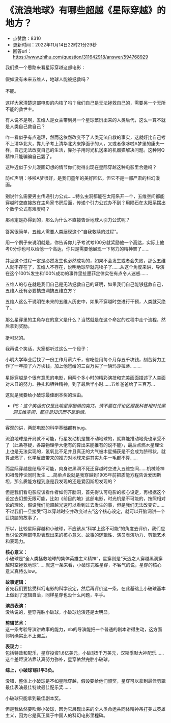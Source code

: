 # 《流浪地球》有哪些超越《星际穿越》的地方？
- 点赞数：8310
- 更新时间：2022年11月14日22时21分29秒
- 回答url：https://www.zhihu.com/question/311642918/answer/594768929
<body>
 <p data-pid="h83r9B2P">我们换一个思路来看星际穿越这部电影：<br><br>
  假如没有未来五维人，地球人能被拯救吗？<br><br>
  不能。<br><br>
  这样大家清楚这部电影的内核了吗？我们自己是无法拯救自己的，需要另一个无所不能的救世主。</p>
 <p data-pid="70VHtQ97">有人说不是啊，五维人是女主带到另一个星球繁衍出来的人类后代，这么一算不就是人类自己救自己？</p>
 <p data-pid="KiLWc_Si">咋一看似乎有点道理，然而这依然改变不了人类无法自救的事实，这就好比自己考不上清华北大，靠儿子考上清华北大来挣面子的人，又或者像哆啦A梦里的康夫一样，自己无法改变自己的生活，靠孙子用时光机送来的机器猫解决问题。这种阿Q精神只能骗骗自己罢了。</p>
 <p data-pid="1xWCzJcc">这种近似于少儿漫画幻想的情节你们觉得出现在星际穿越这种电影里合适吗？</p>
 <p data-pid="te_p14J2">防杠声明：哆啦A梦很好，是我们童年的美好回忆，但它不是一部严肃的科幻漫画。<br><br>
  别说什么需要男主传递引力公式……特么虫洞都能在太阳系开一个，五维空间都能穿越时空直接放在主角家书房后面，传递个引力公式办不到？用陨石在太阳系摆出个数学公式有难度吗？</p>
 <p data-pid="o3VTvM83">那肯定是办得到的，那么为什么不直接告诉地球人引力公式呢？<br><br>
  答案很简单，五维人需要人类展现这个“自我救赎的过程”。</p>
 <p data-pid="PGKYQ4-i">用一个例子来说明就是，你告诉你儿子考试考100分就奖励他一个高达，实际上他考0分你也可以给他一个高达，你只是需要他展现一下努力的精神罢了……<br><br>
  并且这个过程一定是必然发生也必然成功的，如果不会发生或者会失败，那么五维人就不存在了，五维人不存在，说明地球早就完犊子了……从这个角度来讲，导演在这个100%发生和100%成功的事件里扯墨菲定律实在有点令人迷惑……</p>
 <p data-pid="53BZ8gee">五维人的存在就是我们自己是无法拯救自己的证明，如果我们自己能够拯救自己，五维人还有必要搞虫洞搞五维立方？</p>
 <p data-pid="q55WuZeU">五维人这么干说明在未来的五维人历史中，如果不穿越时空进行干预，人类就灭绝了。<br><br>
  那么星穿里的主角存在的意义是什么？当然就是在这个命定的过程中走个流程，然后拿到奖励。<br><br>
  挺可悲的。</p>
 <p data-pid="T7iOcHkI">我再说个笑话，大家都听过这么一个段子：</p>
 <p data-pid="ifDGUIVz">小明大学毕业后找了一份工作月薪六千，省吃俭用每个月存五千块钱，刻苦努力工作了一年攒了六万块钱，加上他爸给的三百万买了一辆玛莎拉蒂………<br><br>
  星际穿越是个很有意思的电影，用两个多小时的精彩演技和完美画面描述了人类面对末日的努力、挣扎和牺牲精神，到了最后半小时……五维爸爸给了三百万…</p>
 <p data-pid="JfcMc-qH">这就是我要给小破球最佳剧本奖的理由。</p>
 <ul>
  <li data-pid="Y23Cnut4"><i>PS：这个笑话仅仅是比喻星穿剧情的突兀，请不要在评论区跟我科普相对论黑洞五维空间，那些是知识而不是剧情。</i></li>
 </ul>
 <hr>
 <p data-pid="4OmCCMrf">客观的讲，两部电影的科学基础都有bug。</p>
 <p data-pid="a9e9WgD2">流浪地球是开局就不可能，行星发动机是推不动地球的，就算能推动地壳也承受不了（此条存疑，各路物理学大佬有的算出来能推有的说不能），最后点燃木星理论上也是无法实现的，氢氧比不足并且真正的大气被木星捕获是不会成为脐带状，就算点燃了，化学反应带来的推力对地球来讲其实九牛一毛都不算……</p>
 <p data-pid="MtPdQK1l">而星际穿越是结局不可能，肉身进黑洞不死还穿越时空进入五维空间……机械降神和祖母悖论同时发生……简单点说就是我穿越到1905年前把质能方程告诉爱因斯坦，那么质能方程到底是我发现的还是爱因斯坦发现的？</p>
 <p data-pid="08thhuxc">但是我们看电影应该看作者如何开脑洞，首先得认可电影的核心设定，再根据这个设定去幻想无限可能，比如《前目的地》这部电影，时光机是不可能的，按照相对论的理论，假设我们能超越光速可以看到过去发生的事，但是我们无法改变它……不过我们一旦接受“可以穿越时空并改变过去”这个核心设定，就可以开脑洞讲一个巨烧脑的故事了。</p>
 <p data-pid="Qi5mMxnW">所以，比较星际穿越和小破球，不应该从“科学上这不可能”的角度去评价，我们应当讨论这两部电影表现出来的核心意义、故事的逻辑性、演员表演功力、剪辑艺术和表现力。</p>
 <p data-pid="UlFQwtRq"><b>核心意义：</b><br>
  小破球是“全人类拯救地球的集体英雄主义精神”，星穿则是“天选之人穿越黑洞穿越时空拯救地球”……就这一条来看，小破球完胜星穿，不客气的说，星穿的核心意义真特么low。</p>
 <p data-pid="7Vf_Iod4"><b>故事逻辑：</b><br>
  首先我们要接受科幻电影的科学设定，然后再评价这一条，在此基础上小破球基本上做到了逻辑自洽，同样星穿也没什么问题，平手。</p>
 <p data-pid="MldJQjVt"><b>演员表演：</b><br>
  没啥说的，星穿完胜小破球，小破球尬演还是太明显。</p>
 <p data-pid="flPomPwt"><b>剪辑艺术：</b><br>
  这一条考验导演讲故事的能力，nb的导演能把一个普通的剧本讲得生动，这方面郭帆确实比不上诺兰。</p>
 <p data-pid="MBQCj6cv"><b>表现力：</b><br>
  包括特效和配乐，星穿投资1.6亿美元，小破球5千万美元，汉斯季默大神配乐……这个差距没法靠认真努力弥补，星穿依然完胜小破球。</p>
 <p data-pid="O0YAKYOw"><b>综上，小破球1胜1平3负。</b></p>
 <p data-pid="Qsy3ddns">没错，整体上小破球是不如星际穿越，假设要给他们颁奖，星穿可以拿到最佳剪辑最佳表演最佳特效最佳配乐奖……</p>
 <p data-pid="5TgC4Sbl">小破球只能拿到最佳剧本奖。</p>
 <p data-pid="i3cIUlsH">但是我依然要吹爆小破球，因为它展现出来的全人类命运共同体精神吊打美式英雄主义，因为它是真正属于中国人的科幻电影里程碑。</p>
</body>